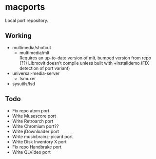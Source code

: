 # macports
Local port repository.

## Working
* multimedia/shotcut
  * multimedia/mlt  
  Requires an up-to-date version of mlt, bumped version from repo  
  (??) Libmovit doesn't compile unless built with +installdemo (FIX detection of port variant)
* universal-media-server
  * tsmuxer
* sysutils/lsd

## Todo
* Fix repo atom port
* Write Musescore port
* Write Retroarch port
* Write Chromium port??
* Write jDownloader port
* Write musicbrainz-picard port
* Write Disk Inventory X port
* Fix repo Handbrake port
* Write QLVideo port
